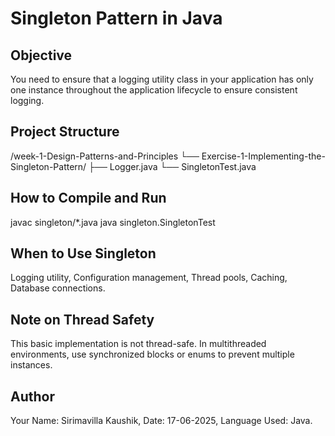 #  Singleton Pattern in Java
   ##  Objective
  You need to ensure that a logging utility class in your application has only one instance throughout the application lifecycle to ensure consistent logging.

   ##  Project Structure
  /week-1-Design-Patterns-and-Principles
    └── Exercise-1-Implementing-the-Singleton-Pattern/
        ├── Logger.java 
        └── SingletonTest.java 
    
   ##  How to Compile and Run
  javac singleton/*.java
  java singleton.SingletonTest

  ## When to Use Singleton
  Logging utility,
  Configuration management,
  Thread pools,
  Caching,
  Database connections.

 ## Note on Thread Safety
This basic implementation is not thread-safe. In multithreaded environments, use synchronized blocks or enums to prevent multiple instances.

   ## Author
  Your Name: Sirimavilla Kaushik,
  Date: 17-06-2025,
  Language Used: Java.

